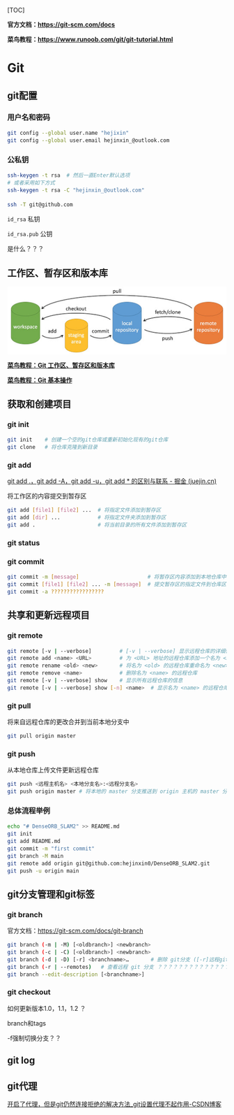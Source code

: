 [TOC]

**官方文档：https://git-scm.com/docs**

**菜鸟教程：https://www.runoob.com/git/git-tutorial.html**

# Git

## git配置

### 用户名和密码

```bash
git config --global user.name "hejixin"
git config --global user.email hejinxin_@outlook.com
```

### 公私钥

```bash
ssh-keygen -t rsa  # 然后一直Enter默认选项
# 或者采用如下方式
ssh-keygen -t rsa -C "hejinxin_@outlook.com"

ssh -T git@github.com
```

`id_rsa` 私钥

`id_rsa.pub` 公钥

是什么？？？

## 工作区、暂存区和版本库

<img src="assets/git_command.jpg" alt="git-command" style="zoom: 100%; display: block; margin-left: auto; margin-right: auto;"/>

[**菜鸟教程：Git 工作区、暂存区和版本库**](https://www.runoob.com/git/git-workspace-index-repo.html)

[**菜鸟教程：Git 基本操作**](https://www.runoob.com/git/git-basic-operations.html)

## 获取和创建项目

### git init

```bash
git init    # 创建一个空的git仓库或重新初始化现有的git仓库
git clone   # 将仓库克隆到新目录
```

### git add

[git add .，git add -A，git add -u，git add * 的区别与联系 - 掘金 (juejin.cn)](https://juejin.cn/post/7053831273277554696)

将工作区的内容提交到暂存区

```bash
git add [file1] [file2] ...  # 将指定文件添加到暂存区
git add [dir] ...            # 将指定文件夹添加到暂存区
git add .                    # 将当前目录的所有文件添加到暂存区
```

### git status



### git commit

```bash
git commit -m [message]                      # 将暂存区内容添加到本地仓库中
git commit [file1] [file2] ... -m [message]  # 提交暂存区的指定文件到仓库区
git commit -a ?????????????????
```

## 共享和更新远程项目

### git remote

```bash
git remote [-v | --verbose]         # [-v | --verbose] 显示远程仓库的详细信息
git remote add <name> <URL>         # 为 <URL> 地址的远程仓库添加一个名为 <name> 的本地仓库，建立链接
git remote rename <old> <new>       # 将名为 <old> 的远程仓库重命名为 <new>
git remote remove <name>            # 删除名为 <name> 的远程仓库
git remote [-v | --verbose] show    # 显示所有远程仓库的信息
git remote [-v | --verbose] show [-n] <name>  # 显示名为 <name> 的远程仓库的信息
```

### git pull

将来自远程仓库的更改合并到当前本地分支中

```bash
git pull origin master
```

### git push

从本地仓库上传文件更新远程仓库

```bash
git push <远程主机名> <本地分支名>:<远程分支名>
git push origin master # 将本地的 master 分支推送到 origin 主机的 master 分支
```

### 总体流程举例

```bash
echo "# DenseORB_SLAM2" >> README.md
git init
git add README.md
git commit -m "first commit"
git branch -M main
git remote add origin git@github.com:hejinxin0/DenseORB_SLAM2.git
git push -u origin main
```



## git分支管理和git标签

### git branch

官方文档：https://git-scm.com/docs/git-branch

```bash
git branch (-m | -M) [<oldbranch>] <newbranch>
git branch (-c | -C) [<oldbranch>] <newbranch>
git branch (-d | -D) [-r] <branchname>…       # 删除 git分支 ([-r]远程git分支)     
git branch (-r | --remotes)   # 查看远程 git 分支 ？？？？？？？？？？？？？？？
git branch --edit-description [<branchname>]
```

### git checkout

如何更新版本1.0，1.1，1.2 ？

branch和tags

-f强制切换分支？？

## git log

## git代理

[开启了代理，但是git仍然连接拒绝的解决方法_git设置代理不起作用-CSDN博客](https://wtl4it.blog.csdn.net/article/details/131743283?spm=1001.2101.3001.6661.1&utm_medium=distribute.pc_relevant_t0.none-task-blog-2~default~BlogCommendFromBaidu~PaidSort-1-131743283-blog-135921678.235^v43^pc_blog_bottom_relevance_base5&depth_1-utm_source=distribute.pc_relevant_t0.none-task-blog-2~default~BlogCommendFromBaidu~PaidSort-1-131743283-blog-135921678.235^v43^pc_blog_bottom_relevance_base5&utm_relevant_index=1)
